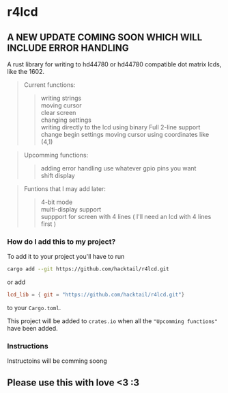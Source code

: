# r4lcd

## A NEW UPDATE COMING SOON WHICH WILL INCLUDE ERROR HANDLING



A rust library for writing to hd44780 or hd44780 compatible dot matrix lcds, like the 1602.

>Current functions:  
  >>writing strings  
  >>moving cursor  
  >>clear screen  
  >>changing settings  
  >>writing directly to the lcd using binary
  >>Full 2-line support
  >>change begin settings
  >>moving cursor using coordinates like (4,1)

    
>Upcomming functions:   
  >>adding error handling
  >>use whatever gpio pins you want  
  >>shift display

>Funtions that I may add later:
  >>4-bit mode  
  >>multi-display support  
  >>suppport for screen with 4 lines ( I'll need an lcd with 4 lines first )
  
### How do I add this to my project?
To add it to your project you'll have to run
```bash
cargo add --git https://github.com/hacktail/r4lcd.git
```
or add
```toml
lcd_lib = { git = "https://github.com/hacktail/r4lcd.git"}
```
to your `Cargo.toml`.

This project will be added to `crates.io` when all the `"Upcomming functions"` have been added.


### Instructions
Instructoins will be comming soong

## Please use this with love <3 :3
